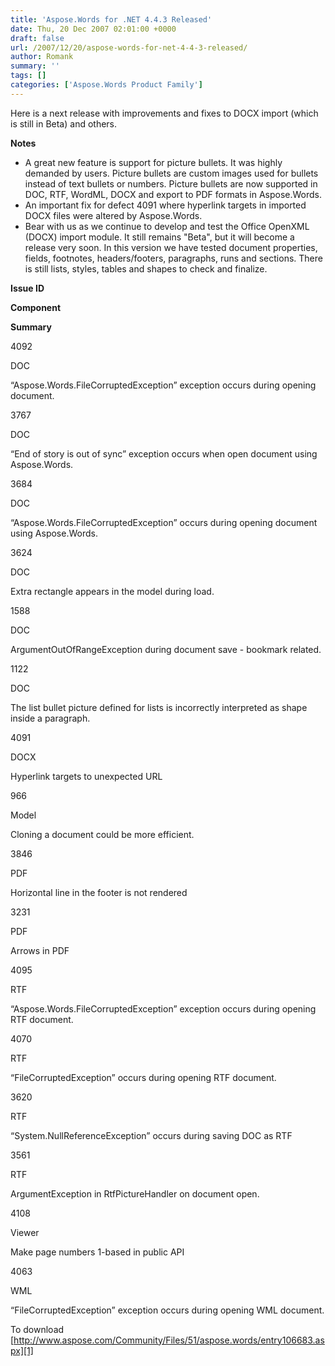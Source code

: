 ```yaml
---
title: 'Aspose.Words for .NET 4.4.3 Released'
date: Thu, 20 Dec 2007 02:01:00 +0000
draft: false
url: /2007/12/20/aspose-words-for-net-4-4-3-released/
author: Romank
summary: ''
tags: []
categories: ['Aspose.Words Product Family']
---
```


Here is a next release with improvements and fixes to DOCX import (which is still in Beta) and others.

**Notes**

*   A great new feature is support for picture bullets. It was highly demanded by users. Picture bullets are custom images used for bullets instead of text bullets or numbers. Picture bullets are now supported in DOC, RTF, WordML, DOCX and export to PDF formats in Aspose.Words.
*   An important fix for defect 4091 where hyperlink targets in imported DOCX files were altered by Aspose.Words.
*   Bear with us as we continue to develop and test the Office OpenXML (DOCX) import module. It still remains "Beta", but it will become a release very soon. In this version we have tested document properties, fields, footnotes, headers/footers, paragraphs, runs and sections. There is still lists, styles, tables and shapes to check and finalize.

  

**Issue ID**

**Component**

**Summary**

4092

DOC

“Aspose.Words.FileCorruptedException” exception occurs during opening document.

3767

DOC

“End of story is out of sync” exception occurs when open document using Aspose.Words.

3684

DOC

“Aspose.Words.FileCorruptedException” occurs during opening document using Aspose.Words.

3624

DOC

Extra rectangle appears in the model during load.

1588

DOC

ArgumentOutOfRangeException during document save - bookmark related.

1122

DOC

The list bullet picture defined for lists is incorrectly interpreted as shape inside a paragraph.

4091

DOCX

Hyperlink targets to unexpected URL

966

Model

Cloning a document could be more efficient.

3846

PDF

Horizontal line in the footer is not rendered

3231

PDF

Arrows in PDF

4095

RTF

“Aspose.Words.FileCorruptedException” exception occurs during opening RTF document.

4070

RTF

“FileCorruptedException” occurs during opening RTF document.

3620

RTF

“System.NullReferenceException” occurs during saving DOC as RTF

3561

RTF

ArgumentException in RtfPictureHandler on document open.

4108

Viewer

Make page numbers 1-based in public API

4063

WML

“FileCorruptedException” exception occurs during opening WML document.

To download [http://www.aspose.com/Community/Files/51/aspose.words/entry106683.aspx][1]




[1]: http://www.aspose.com/Community/Files/51/aspose.words/entry106683.aspx





